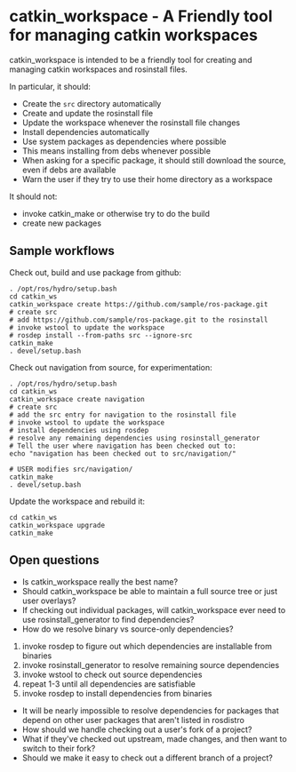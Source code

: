 # catkin_workspace - A Friendly tool for managing catkin workspaces

catkin_workspace is intended to be a friendly tool for creating and managing catkin workspaces and rosinstall files.

In particular, it should:
 * Create the `src` directory automatically
 * Create and update the rosinstall file
 * Update the workspace whenever the rosinstall file changes
 * Install dependencies automatically
 * Use system packages as dependencies where possible
  * This means installing from debs whenever possible
  * When asking for a specific package, it should still download the source,
    even if debs are available
 * Warn the user if they try to use their home directory as a workspace

It should not:
 * invoke catkin_make or otherwise try to do the build
 * create new packages

## Sample workflows

Check out, build and use package from github:

    . /opt/ros/hydro/setup.bash
    cd catkin_ws
    catkin_workspace create https://github.com/sample/ros-package.git
    # create src
    # add https://github.com/sample/ros-package.git to the rosinstall
    # invoke wstool to update the workspace
    # rosdep install --from-paths src --ignore-src
    catkin_make
    . devel/setup.bash

Check out navigation from source, for experimentation:

    . /opt/ros/hydro/setup.bash
    cd catkin_ws
    catkin_workspace create navigation
    # create src
    # add the src entry for navigation to the rosinstall file
    # invoke wstool to update the workspace
    # install dependencies using rosdep
    # resolve any remaining dependencies using rosinstall_generator
    # Tell the user where navigation has been checked out to:
    echo "navigation has been checked out to src/navigation/"

    # USER modifies src/navigation/
    catkin_make
    . devel/setup.bash

Update the workspace and rebuild it:

    cd catkin_ws
    catkin_workspace upgrade
    catkin_make

## Open questions

 * Is catkin_workspace really the best name?
 * Should catkin_workspace be able to maintain a full source tree or just user overlays?
 * If checking out individual packages, will catkin_workspace ever need to use rosinstall_generator to find dependencies?
 * How do we resolve binary vs source-only dependencies?
  1. invoke rosdep to figure out which dependencies are installable from binaries
  2. invoke rosinstall_generator to resolve remaining source dependencies
  3. invoke wstool to check out source dependencies
  4. repeat 1-3 until all dependencies are satisfiable
  5. invoke rosdep to install dependencies from binaries
 * It will be nearly impossible to resolve dependencies for packages that depend on other user packages that aren't listed in rosdistro
 * How should we handle checking out a user's fork of a project?
  * What if they've checked out upstream, made changes, and then want to switch to their fork?
 * Should we make it easy to check out a different branch of a project?
